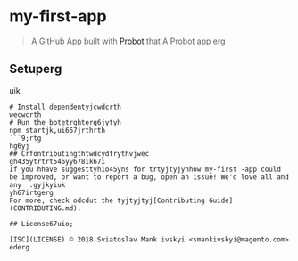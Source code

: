 # my-first-app

> A GitHub App built with [Probot](https://probot.github.io) that A Probot app
erg
## Setuperg
uik
```shtyutyu
# Install dependentyjcwdcrth
wecwcrth
# Run the botetrghterg6jytyh
npm startjk,ui657jrthrth
```9;rtg
hg6yj
## Crfontributingthtwdcydfrythvjwec
gh435ytrtrt546yy678ik67i
If you hhave suggesttyhio45yns for trtyjtyjyhhow my-first -app could be improved, or want to report a bug, open an issue! We'd love all and any  .gyjkyiuk
yh67irtgerg
For more, check odcdut the tyjtyjtyj[Contributing Guide](CONTRIBUTING.md).

## License67uio;

[ISC](LICENSE) © 2018 Sviatoslav Mank ivskyi <smankivskyi@magento.com>
ederg
